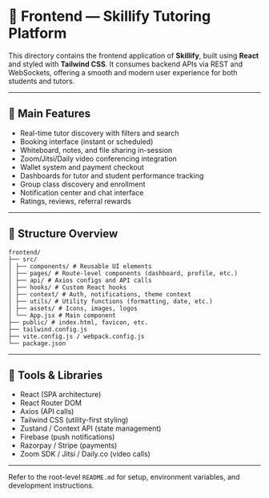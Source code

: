 # 🎨 Frontend — Skillify Tutoring Platform

This directory contains the frontend application of **Skillify**, built using **React** and styled with **Tailwind CSS**. It consumes backend APIs via REST and WebSockets, offering a smooth and modern user experience for both students and tutors.

---

## 🎯 Main Features

- Real-time tutor discovery with filters and search
- Booking interface (instant or scheduled)
- Whiteboard, notes, and file sharing in-session
- Zoom/Jitsi/Daily video conferencing integration
- Wallet system and payment checkout
- Dashboards for tutor and student performance tracking
- Group class discovery and enrollment
- Notification center and chat interface
- Ratings, reviews, referral rewards

---

## 🧱 Structure Overview

```
frontend/
├── src/
│ ├── components/ # Reusable UI elements
│ ├── pages/ # Route-level components (dashboard, profile, etc.)
│ ├── api/ # Axios configs and API calls
│ ├── hooks/ # Custom React hooks
│ ├── context/ # Auth, notifications, theme context
│ ├── utils/ # Utility functions (formatting, date, etc.)
│ ├── assets/ # Icons, images, logos
│ └── App.jsx # Main component
├── public/ # index.html, favicon, etc.
├── tailwind.config.js
├── vite.config.js / webpack.config.js
└── package.json
```


---

## 🎨 Tools & Libraries

- React (SPA architecture)
- React Router DOM
- Axios (API calls)
- Tailwind CSS (utility-first styling)
- Zustand / Context API (state management)
- Firebase (push notifications)
- Razorpay / Stripe (payments)
- Zoom SDK / Jitsi / Daily.co (video calls)

---

Refer to the root-level `README.md` for setup, environment variables, and development instructions.


